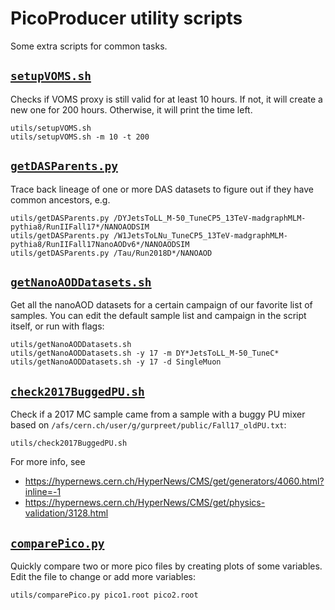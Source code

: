 # PicoProducer utility scripts

Some extra scripts for common tasks.


## [`setupVOMS.sh`](setupVOMS.sh)
Checks if VOMS proxy is still valid for at least 10 hours.
If not, it will create a new one for 200 hours. Otherwise, it will print the time left.
```
utils/setupVOMS.sh
utils/setupVOMS.sh -m 10 -t 200
```


## [`getDASParents.py`](getDASParents.py)
Trace back lineage of one or more DAS datasets to figure out if they have common ancestors, e.g.
```
utils/getDASParents.py /DYJetsToLL_M-50_TuneCP5_13TeV-madgraphMLM-pythia8/RunIIFall17*/NANOAODSIM
utils/getDASParents.py /W1JetsToLNu_TuneCP5_13TeV-madgraphMLM-pythia8/RunIIFall17NanoAODv6*/NANOAODSIM
utils/getDASParents.py /Tau/Run2018D*/NANOAOD
```


## [`getNanoAODDatasets.sh`](getNanoAODDatasets.sh)
Get all the nanoAOD datasets for a certain campaign of our favorite list of samples.
You can edit the default sample list and campaign in the script itself, or run with flags:
```
utils/getNanoAODDatasets.sh
utils/getNanoAODDatasets.sh -y 17 -m DY*JetsToLL_M-50_TuneC*
utils/getNanoAODDatasets.sh -y 17 -d SingleMuon
```


## [`check2017BuggedPU.sh`](check2017BuggedPU.sh)
Check if a 2017 MC sample came from a sample with a buggy PU mixer based on `/afs/cern.ch/user/g/gurpreet/public/Fall17_oldPU.txt`:
```
utils/check2017BuggedPU.sh 
```
For more info, see 
* https://hypernews.cern.ch/HyperNews/CMS/get/generators/4060.html?inline=-1
* https://hypernews.cern.ch/HyperNews/CMS/get/physics-validation/3128.html


## [`comparePico.py`](comparePico.py)
Quickly compare two or more pico files by creating plots of some variables.
Edit the file to change or add more variables:
```
utils/comparePico.py pico1.root pico2.root
```

